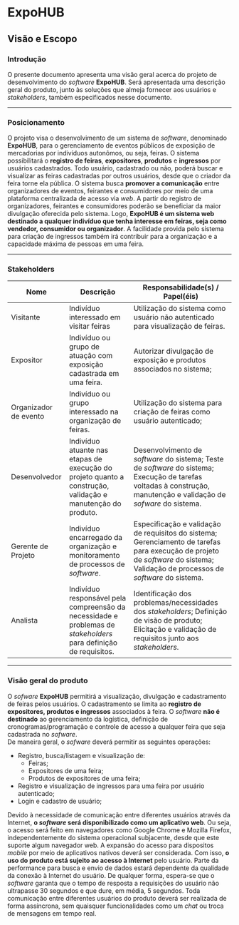# ExpoHUB
## Visão e Escopo

### Introdução
O presente documento apresenta uma visão geral acerca do projeto de desenvolvimento do *software* **ExpoHUB**. Será apresentada uma descrição geral do produto, junto às soluções que almeja fornecer aos usuários e *stakeholders*, também especificados nesse documento.

---
### Posicionamento

O projeto visa o desenvolvimento de um sistema de *software*, denominado **ExpoHUB**, para o gerenciamento de eventos públicos de exposição de mercadorias por indivíduos autonômos, ou seja, feiras. O sistema possibilitará o **registro de feiras**, **expositores**, **produtos** e **ingressos** por usuários cadastrados. Todo usuário, cadastrado ou não, poderá buscar e visualizar as feiras cadastradas por outros usuários, desde que o criador da feira torne ela pública. 
O sistema busca **promover a comunicação** entre organizadores de eventos, feirantes e consumidores por meio de uma plataforma centralizada de acesso via *web*. A partir do registro de organizadores, feirantes e consumidores poderão se beneficiar da maior divulgação oferecida pelo sistema.
Logo, **ExpoHUB é um sistema web destinado a qualquer indivíduo que tenha interesse em feiras, seja como vendedor, consumidor ou organizador**. A facilidade provida pelo sistema para criação de ingressos também irá contribuir para a organização e a capacidade máxima de pessoas em uma feira.

---
### Stakeholders

|Nome       | Descrição | Responsabilidade(s) / Papel(éis) |
|---------  |-----------|----------------- |
| Visitante | Indivíduo interessado em visitar feiras | Utilização do sistema como usuário não autenticado para visualização de feiras. |
|Expositor| Indivíduo ou grupo de atuação com exposição cadastrada em uma feira. | Autorizar divulgação de exposição e produtos associados no sistema;
|Organizador de evento| Indivíduo ou grupo interessado na organização de feiras. | Utilização do sistema para criação de feiras como usuário autenticado; |
| Desenvolvedor | Indivíduo atuante nas etapas de execução do projeto quanto a construção, validação e manutenção do produto. | Desenvolvimento de *software* do sistema; Teste de *software* do sistema; Execução de tarefas voltadas à construção, manutenção e validação de *sofware* do sistema. |
Gerente de Projeto | Indivíduo encarregado da organização e monitoramento de processos de *software*. | Especificação e validação de requisitos do sistema; Gerenciamento de tarefas para execução de projeto de *software* do sistema; Validação de processos de *software* do sistema.
Analista | Indivíduo responsável pela compreensão da necessidade e problemas de *stakeholders* para definição de requisitos. | Identificação dos problemas/necessidades dos *stakeholders*; Definição de visão de produto; Elicitação e validação de requisitos junto aos *stakeholders*.

---

### Visão geral do produto

O *sofware* **ExpoHUB** permitirá a visualização, divulgação e cadastramento de feiras pelos usuários. O cadastramento se limita ao **registro de expositores, produtos e ingressos** associados à feira. O *software* **não é destinado** ao gerenciamento da logística, definição de cronogramas/programação e controle de acesso a qualquer feira que seja cadastrada no *sofware*.<br>
De maneira geral, o *sofware* deverá permitir as seguintes operações:

- Registro, busca/listagem e visualização de:
  - Feiras;
  - Expositores de uma feira;
  - Produtos de expositores de uma feira;
- Registro e visualização de ingressos para uma feira por usuário autenticado;
- Login e cadastro de usuário;
  
Devido à necessidade de comunicação entre diferentes usuários através da Internet, **o *software* será disponibilizado como um aplicativo web**. Ou seja, o acesso será feito em navegadores como Google Chrome e Mozilla Firefox, independentemente do sistema operacional subjacente, desde que este suporte algum navegador web. A expansão do acesso para dispositos *mobile* por meio de aplicativos nativos deverá ser considerada. 
Com isso, **o uso do produto está sujeito ao acesso à Internet** pelo usuário. Parte da performance para busca e envio de dados estará dependente da qualidade da conexão à Internet do usuário. De qualquer forma, espera-se que o *software* garanta que o tempo de resposta a requisições do usuário não ultrapasse 30 segundos e que dure, em média, 5 segundos. 
Toda comunicação entre diferentes usuários do produto deverá ser realizada de forma assíncrona, sem quaisquer funcionalidades como um *chat* ou troca de mensagens em tempo real.